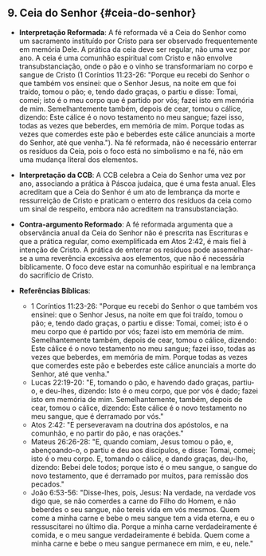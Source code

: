 ## 9. Ceia do Senhor {#ceia-do-senhor}

- **Interpretação Reformada**: A fé reformada vê a Ceia do Senhor como um sacramento instituído por Cristo para ser observado frequentemente em memória Dele. A prática da ceia deve ser regular, não uma vez por ano. A ceia é uma comunhão espiritual com Cristo e não envolve transubstanciação, onde o pão e o vinho se transformariam no corpo e sangue de Cristo (1 Coríntios 11:23-26: "Porque eu recebi do Senhor o que também vos ensinei: que o Senhor Jesus, na noite em que foi traído, tomou o pão; e, tendo dado graças, o partiu e disse: Tomai, comei; isto é o meu corpo que é partido por vós; fazei isto em memória de mim. Semelhantemente também, depois de cear, tomou o cálice, dizendo: Este cálice é o novo testamento no meu sangue; fazei isso, todas as vezes que beberdes, em memória de mim. Porque todas as vezes que comerdes este pão e beberdes este cálice anunciais a morte do Senhor, até que venha."). Na fé reformada, não é necessário enterrar os resíduos da Ceia, pois o foco está no simbolismo e na fé, não em uma mudança literal dos elementos.

- **Interpretação da CCB**: A CCB celebra a Ceia do Senhor uma vez por ano, associando a prática à Páscoa judaica, que é uma festa anual. Eles acreditam que a Ceia do Senhor é um ato de lembrança da morte e ressurreição de Cristo e praticam o enterro dos resíduos da ceia como um sinal de respeito, embora não acreditem na transubstanciação.

- **Contra-argumento Reformado**: A fé reformada argumenta que a observância anual da Ceia do Senhor não é prescrita nas Escrituras e que a prática regular, como exemplificada em Atos 2:42, é mais fiel à intenção de Cristo. A prática de enterrar os resíduos pode assemelhar-se a uma reverência excessiva aos elementos, que não é necessária biblicamente. O foco deve estar na comunhão espiritual e na lembrança do sacrifício de Cristo.

- **Referências Bíblicas**:
  - 1 Coríntios 11:23-26: "Porque eu recebi do Senhor o que também vos ensinei: que o Senhor Jesus, na noite em que foi traído, tomou o pão; e, tendo dado graças, o partiu e disse: Tomai, comei; isto é o meu corpo que é partido por vós; fazei isto em memória de mim. Semelhantemente também, depois de cear, tomou o cálice, dizendo: Este cálice é o novo testamento no meu sangue; fazei isso, todas as vezes que beberdes, em memória de mim. Porque todas as vezes que comerdes este pão e beberdes este cálice anunciais a morte do Senhor, até que venha."
  - Lucas 22:19-20: "E, tomando o pão, e havendo dado graças, partiu-o, e deu-lhes, dizendo: Isto é o meu corpo, que por vós é dado; fazei isto em memória de mim. Semelhantemente, também, depois de cear, tomou o cálice, dizendo: Este cálice é o novo testamento no meu sangue, que é derramado por vós."
  - Atos 2:42: "E perseveravam na doutrina dos apóstolos, e na comunhão, e no partir do pão, e nas orações."
  - Mateus 26:26-28: "E, quando comiam, Jesus tomou o pão, e, abençoando-o, o partiu e deu aos discípulos, e disse: Tomai, comei; isto é o meu corpo. E, tomando o cálice, e dando graças, deu-lho, dizendo: Bebei dele todos; porque isto é o meu sangue, o sangue do novo testamento, que é derramado por muitos, para remissão dos pecados."
  - João 6:53-56: "Disse-lhes, pois, Jesus: Na verdade, na verdade vos digo que, se não comerdes a carne do Filho do Homem, e não beberdes o seu sangue, não tereis vida em vós mesmos. Quem come a minha carne e bebe o meu sangue tem a vida eterna, e eu o ressuscitarei no último dia. Porque a minha carne verdadeiramente é comida, e o meu sangue verdadeiramente é bebida. Quem come a minha carne e bebe o meu sangue permanece em mim, e eu, nele."
